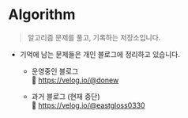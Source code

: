 # Algorithm

> 알고리즘 문제를 풀고, 기록하는 저장소입니다.

- 기억에 남는 문제들은 개인 블로그에 정리하고 있습니다.
  - 운영중인 블로그<br>
  📎 https://velog.io/@donew

  - 과거 블로그 (현재 중단) <br>
  📎 https://velog.io/@eastgloss0330
